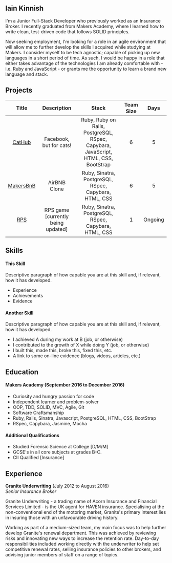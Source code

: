## Iain Kinnish

I'm a Junior Full-Stack Developer who previously worked as an Insurance Broker. I recently graduated from Makers Academy, where I learned how to write clean, test-driven code that follows SOLID principles.

Now seeking employment, I'm looking for a role in an agile environment that will allow me to further develop the skills I acquired while studying at Makers. I consider myself to be tech agnostic; capable of picking up new languages in a short period of time. As such, I would be happy in a role that either takes advantage of the technologies I am already comfortable with - i.e. Ruby and JavaScript - or grants me the opportunity to learn a brand new language and stack.

## Projects

| Title | Description | Stack | Team Size | Days |
| :---: | :---: | :---: | :---: | :---: |
| [CatHub](https://github.com/crispinandrews/CatHub) | Facebook, but for cats! | Ruby, Ruby on Rails, PostgreSQL, RSpec, Capybara, JavaScript, HTML, CSS, BootStrap | 6 | 5 |
| [MakersBnB](https://github.com/IainDK/makersbnb) | AirBNB Clone | Ruby, Sinatra, PostgreSQL, RSpec, Capybara, HTML, CSS | 6 | 5 |
| [RPS](https://github.com/IainDK/RPS/tree/master/app) | RPS game [currently being updated] | Ruby, Sinatra, PostgreSQL, RSpec, Capybara, HTML, CSS | 1 | Ongoing |

## Skills

#### This Skill

Descriptive paragraph of how capable you are at this skill and, if relevant, how it has developed.

- Experience
- Achievements
- Evidence

#### Another Skill

Descriptive paragraph of how capable you are at this skill and, if relevant, how it has developed.

- I achieved A during my work at B (job, or otherwise)
- I contributed to the growth of X while doing Y (job, or otherwise)
- I built this, made this, broke this, fixed this, etc.
- A link to some on-line evidence (blogs, videos, articles, etc.)

## Education

#### Makers Academy (September 2016 to December 2016)

- Curiosity and hungry passion for code
- Independent learner and problem-solver
- OOP, TDD, SOLID, MVC, Agile, Git
- Software Craftsmanship
- Ruby, Rails, Sinatra, Javascript, PostgreSQL, HTML, CSS, BootStrap
- RSpec, Capybara, Jasmine, Mocha

#### Additional Qualifications

- Studied Forensic Science at College [D/M/M]
- GCSE's in all core subjects at grades B-C.
- CII Qualified [Insurance]

## Experience

**Granite Underwriting** (July 2012 to August 2016)    
*Senior Insurance Broker*  

Granite Underwriting - a trading name of Acorn Insurance and Financial Services Limited - is the UK agent for HAVEN insurance. Specialising at the non-conventional end of the motoring market, Granite's primary interest lies in insuring those with an unfavourable driving history.

Working as part of a medium-sized team, my main focus was to help further develop Granite's renewal department. This was achieved by reviewing risks and innovating new ways to increase the retention rate. Day-to-day responsibilities included working directly with the underwriter to help set competitive renewal rates, selling insurance policies to other brokers, and advising junior members of staff on a range of topics.
